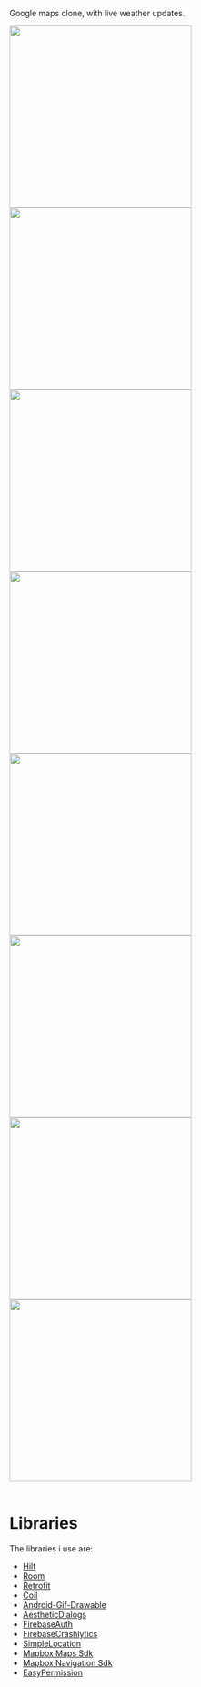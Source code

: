 Google maps clone, with live weather updates.


<div style="display:inline-block;">
  <img src="screenshots/4-removebg-preview.png" width="320" />  
  <img src="screenshots/5-removebg-preview.png" width="320"/>  
  <img src="screenshots/3-removebg-preview.png" width="320"/>
</div>

<div>
  <img src="screenshots/6-removebg-preview.png" width="320" />  
  <img src="screenshots/7-removebg-preview.png" width="320"/>  
  <img src="screenshots/8-removebg-preview%20.png" width="320"/></div>
</div>

<div>
    <img src="screenshots/9-removebg-preview%20.png" width="320" />  
  <img src="screenshots/9-removebg-preview.png" width="320"/>  
</div>  


<br>

# Libraries

The libraries i use are: 
- [Hilt](https://dagger.dev/hilt/)
- [Room](https://developer.android.com/jetpack/androidx/releases/room?hl=id)
- [Retrofit](https://square.github.io/retrofit/)
- [Coil](https://coil-kt.github.io/coil/getting_started/)
- [Android-Gif-Drawable](https://github.com/koral--/android-gif-drawable)
- [AestheticDialogs](https://github.com/gabriel-TheCode/AestheticDialogs)
- [FirebaseAuth](https://firebase.google.com/docs/auth)
- [FirebaseCrashlytics](https://firebase.google.com/docs/crashlytics/get-started?authuser=0&platform=android)
- [SimpleLocation](https://github.com/delight-im/Android-SimpleLocation)
- [Mapbox Maps Sdk](https://docs.mapbox.com/android/maps/guides/)
- [Mapbox Navigation Sdk](https://docs.mapbox.com/android/navigation/guides/)
- [EasyPermission](https://github.com/googlesamples/easypermissions)
